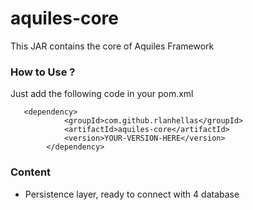 
# aquiles-core
This JAR contains the core of Aquiles Framework


### How to Use ? 
Just add the following code in your pom.xml

       <dependency>
                <groupId>com.github.rlanhellas</groupId>
                <artifactId>aquiles-core</artifactId>
                <version>YOUR-VERSION-HERE</version>
            </dependency>


### Content 
- Persistence layer, ready to connect with 4 database


